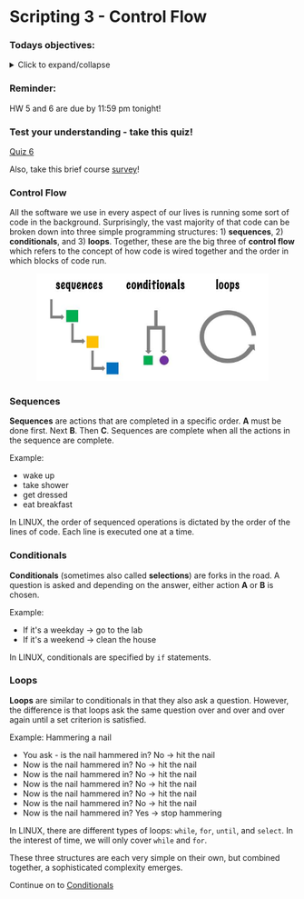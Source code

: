 # Scripting 3 - Control Flow

### Todays objectives: 

<details>
  <summary>Click to expand/collapse</summary>

---

- **Vocabulary**
  - Control flow
  - Sequences
  - Conditionals (also called selections)
  - Loops

- **Things you should know how to do after this class**
  - Be able to differentiate sequences, conditionals, and loops
  - Write a basic conditional statement using "if"
  - Write a basic conditional statement using "for"
  - Be able to use a string operation to replace file extensions
  - Be able to loop over a list of arguments supplied to the script using "$@"

- **Commands covered**
  - String operations:
    - `newvar=${oldvar/a/A}`
    - `newvar=${oldvar//a/A}`
    - `newvar=${oldvar/#To/So}`
    - `newvar=${oldvar/%txt/fastq}`
    - `newvar=${oldvar:3}`
    - `newvar=${oldvar:3:4}`
  - `if`
  - `else`
  - `elif`
  - `for`
  - `while`

---

</details>


### Reminder: 

HW 5 and 6 are due by 11:59 pm tonight!

### Test your understanding - take this quiz!

[Quiz 6](https://forms.gle/Ck9tM4q91brAZ8457)

Also, take this  brief course [survey](...)!

### Control Flow

All the software we use in every aspect of our lives is running some sort of code in the background. Surprisingly, the vast majority of that code can be broken down into three simple programming structures: 1) **sequences**, 2) **conditionals**, and 3) **loops**. Together, these are the big three of **control flow** which refers to the concept of how code is wired together and the order in which blocks of code run.

<p align="center">
<img width="410" alt="controlFlow" src="https://github.com/jesshill/CSU-2025FA-DSCI-510-001_LINUX_as_a_computational_platform/blob/main/Images/sequence_cond_loops.png">
</p>

### Sequences

**Sequences** are actions that are completed in a specific order. **A** must be done first. Next **B**. Then **C**. Sequences are complete when all the actions in the sequence are complete.

Example:
- wake up
- take shower
- get dressed
- eat breakfast

In LINUX, the order of sequenced operations is dictated by the order of the lines of code. Each line is executed one at a time.

### Conditionals 

**Conditionals** (sometimes also called **selections**) are forks in the road. A question is asked and depending on the answer, either action **A** or **B** is chosen.

Example:
- If it's a weekday → go to the lab
- If it's a weekend → clean the house

In LINUX, conditionals are specified by `if` statements.

### Loops

**Loops** are similar to conditionals in that they also ask a question. However, the difference is that loops ask the same question over and over and over again until a set criterion is satisfied.

Example: Hammering a nail
- You ask - is the nail hammered in? No → hit the nail
- Now is the nail hammered in? No → hit the nail
- Now is the nail hammered in? No → hit the nail
- Now is the nail hammered in? No → hit the nail
- Now is the nail hammered in? No → hit the nail
- Now is the nail hammered in? No → hit the nail
- Now is the nail hammered in? Yes → stop hammering

In LINUX, there are different types of loops: `while`, `for`, `until`, and `select`. In the interest of time, we will only cover `while` and `for`.

These three structures are each very simple on their own, but combined together, a sophisticated complexity emerges.

Continue on to [Conditionals](4-2_Conditionals.md)
